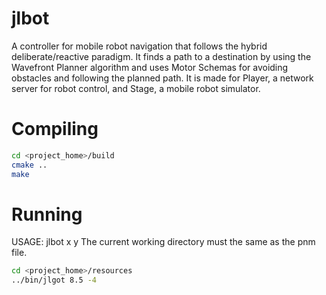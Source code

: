 # jlbot
A controller for mobile robot navigation that follows the hybrid deliberate/reactive paradigm. It finds a path to a destination by using the Wavefront Planner algorithm and uses Motor Schemas for avoiding obstacles and following the planned path. It is made for Player, a network server for robot control, and Stage, a mobile robot simulator.
# Compiling
```bash
cd <project_home>/build
cmake ..
make
```
# Running
USAGE: jlbot x y
The current working directory must the same as the pnm file.
```bash
cd <project_home>/resources
../bin/jlgot 8.5 -4
```
